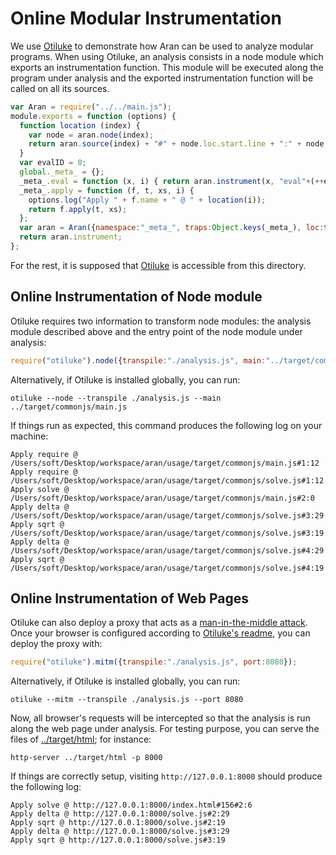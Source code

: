 
# Online Modular Instrumentation

We use [Otiluke](https://github.com/lachrist/otiluke) to demonstrate how Aran can be used to analyze modular programs.
When using Otiluke, an analysis consists in a node module which exports an instrumentation function.
This module will be executed along the program under analysis and the exported instrumentation function will be called on all its sources.

```javascript
var Aran = require("../../main.js");
module.exports = function (options) {
  function location (index) {
    var node = aran.node(index);
    return aran.source(index) + "#" + node.loc.start.line + ":" + node.loc.start.column;
  }
  var evalID = 0;
  global._meta_ = {};
  _meta_.eval = function (x, i) { return aran.instrument(x, "eval"+(++evalID)) };
  _meta_.apply = function (f, t, xs, i) {
    options.log("Apply " + f.name + " @ " + location(i));
    return f.apply(t, xs);
  };
  var aran = Aran({namespace:"_meta_", traps:Object.keys(_meta_), loc:true});
  return aran.instrument;
};
```

For the rest, it is supposed that [Otiluke](https://github.com/lachrist/otiluke) is accessible from this directory. 

## Online Instrumentation of Node module

Otiluke requires two information to transform node modules: the analysis module described above and the entry point of the node module under analysis:

```javascript
require("otiluke").node({transpile:"./analysis.js", main:"../target/commonjs/main.js"});
```

Alternatively, if Otiluke is installed globally, you can run:

```
otiluke --node --transpile ./analysis.js --main ../target/commonjs/main.js
```

If things run as expected, this command produces the following log on your machine:

```
Apply require @ /Users/soft/Desktop/workspace/aran/usage/target/commonjs/main.js#1:12
Apply require @ /Users/soft/Desktop/workspace/aran/usage/target/commonjs/solve.js#1:12
Apply solve @ /Users/soft/Desktop/workspace/aran/usage/target/commonjs/main.js#2:0
Apply delta @ /Users/soft/Desktop/workspace/aran/usage/target/commonjs/solve.js#3:29
Apply sqrt @ /Users/soft/Desktop/workspace/aran/usage/target/commonjs/solve.js#3:19
Apply delta @ /Users/soft/Desktop/workspace/aran/usage/target/commonjs/solve.js#4:29
Apply sqrt @ /Users/soft/Desktop/workspace/aran/usage/target/commonjs/solve.js#4:19
```

## Online Instrumentation of Web Pages

Otiluke can also deploy a proxy that acts as a [man-in-the-middle attack](https://en.wikipedia.org/wiki/Man-in-the-middle_attack).
Once your browser is configured according to [Otiluke's readme](https://github.com/lachrist/otiluke), you can deploy the proxy with:

```javascript
require("otiluke").mitm({transpile:"./analysis.js", port:8080});
```

Alternatively, if Otiluke is installed globally, you can run:

```
otiluke --mitm --transpile ./analysis.js --port 8080
```

Now, all browser's requests will be intercepted so that the analysis is run along the web page under analysis.
For testing purpose, you can serve the files of [../target/html](../target/html); for instance:

```
http-server ../target/html -p 8000
```

If things are correctly setup, visiting `http://127.0.0.1:8000` should produce the following log:

```
Apply solve @ http://127.0.0.1:8000/index.html#156#2:6
Apply delta @ http://127.0.0.1:8000/solve.js#2:29
Apply sqrt @ http://127.0.0.1:8000/solve.js#2:19
Apply delta @ http://127.0.0.1:8000/solve.js#3:29
Apply sqrt @ http://127.0.0.1:8000/solve.js#3:19
```
